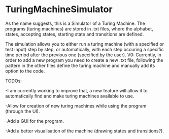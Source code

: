 # TuringMachineSimulator
As the name suggests, this is a Simulator of a Turing Machine. The programs (turing machines) are stored in .txt files,
where the alphabet, states, accepting states, starting state and transitions are defined. 

The simulation allows you to either run a turing machine (with a specified or test input) step by step, or automatically, with each step
occuring a specific time period after the previous one (specified by the user).
V0:
Currently, in order to add a new program you need to create a new .txt file, following the pattern in the other files define the turing
machine and manually add its option to the code.

TODOs:

  -I am currently working to improve that, a new feature will allow it to automatically
  find and make turing machines available to use.
  
  -Allow for creation of new turing machines while using the program (through the UI).
  
  -Add a GUI for the program.
  
  -Add a better visualisation of the machine (drawing states and transitions?).
